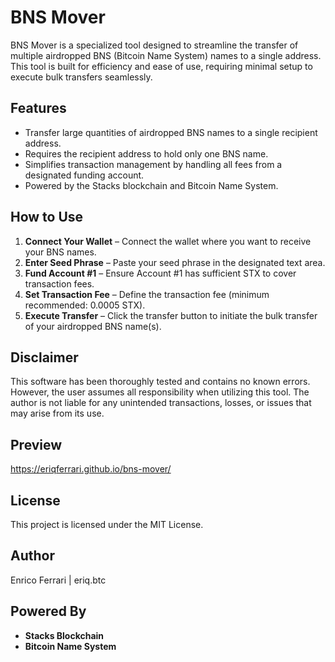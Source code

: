 # BNS Mover

BNS Mover is a specialized tool designed to streamline the transfer of multiple airdropped BNS (Bitcoin Name System) names to a single address. This tool is built for efficiency and ease of use, requiring minimal setup to execute bulk transfers seamlessly.

## Features
- Transfer large quantities of airdropped BNS names to a single recipient address.
- Requires the recipient address to hold only one BNS name.
- Simplifies transaction management by handling all fees from a designated funding account.
- Powered by the Stacks blockchain and Bitcoin Name System.

## How to Use
1. **Connect Your Wallet** – Connect the wallet where you want to receive your BNS names.
2. **Enter Seed Phrase** – Paste your seed phrase in the designated text area.
3. **Fund Account #1** – Ensure Account #1 has sufficient STX to cover transaction fees.
4. **Set Transaction Fee** – Define the transaction fee (minimum recommended: 0.0005 STX).
5. **Execute Transfer** – Click the transfer button to initiate the bulk transfer of your airdropped BNS name(s).

## Disclaimer
This software has been thoroughly tested and contains no known errors. However, the user assumes all responsibility when utilizing this tool. The author is not liable for any unintended transactions, losses, or issues that may arise from its use.

## Preview
https://eriqferrari.github.io/bns-mover/

## License
This project is licensed under the MIT License.

## Author
Enrico Ferrari | eriq.btc

## Powered By
- **Stacks Blockchain**
- **Bitcoin Name System**

